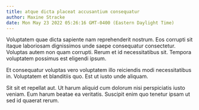 ```yaml
---
title: atque dicta placeat accusantium consequatur
author: Maxine Stracke
date: Mon May 23 2022 05:26:16 GMT-0400 (Eastern Daylight Time)
---
```

Voluptatem quae dicta sapiente nam reprehenderit nostrum. Eos corrupti sit itaque laboriosam dignissimos unde saepe consequatur consectetur. Voluptas autem non quam corrupti. Rerum et id necessitatibus sit. Tempora voluptatem possimus est eligendi ipsum.

 Et consequatur voluptas vero voluptatem illo reiciendis modi necessitatibus in. Voluptatem et blanditiis quo. Est ut iusto unde aliquam.

 Sit sit et repellat aut. Ut harum aliquid cum dolorum nisi perspiciatis iusto veniam. Eum harum beatae ea veritatis. Suscipit enim quo tenetur ipsam ut sed id quaerat rerum.